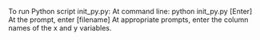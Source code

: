 To run Python script init_py.py:
At command line: python init_py.py [Enter]
At the prompt, enter [filename]
At appropriate prompts, enter the column names of the x and y variables.
